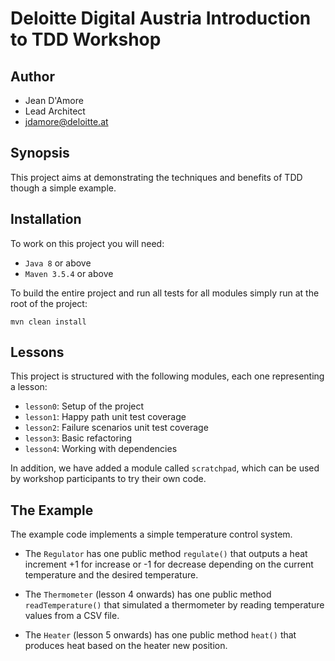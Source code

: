 # Deloitte Digital Austria Introduction to TDD Workshop

## Author
- Jean D'Amore
- Lead Architect
- jdamore@deloitte.at

## Synopsis

This project aims at demonstrating the techniques 
and benefits of TDD though a simple example.

## Installation

To work on this project you will need:
* `Java 8` or above
* `Maven 3.5.4` or above

To build the entire project and run all tests for 
all modules simply run at the root of the project:
```
mvn clean install
```

## Lessons

This project is structured with the following modules, each one representing a lesson:
* `lesson0`: Setup of the project
* `lesson1`: Happy path unit test coverage
* `lesson2`: Failure scenarios unit test coverage
* `lesson3`: Basic refactoring
* `lesson4`: Working with dependencies

In addition, we have added a module called `scratchpad`, which can be used by workshop 
participants to try their own code.


## The Example

The example code implements a simple temperature control system.

* The `Regulator` has one public method `regulate()` that outputs a heat 
increment +1 for increase or -1 for decrease depending on the current temperature 
and the desired temperature.

* The `Thermometer` (lesson 4 onwards) has one public method `readTemperature()`
that simulated a thermometer by reading temperature values from a CSV file.

* The `Heater` (lesson 5 onwards) has one public method `heat()` that produces
heat based on the heater new position.






